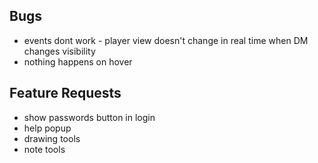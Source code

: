 ## Bugs

- events dont work - player view doesn't change in real time when DM changes visibility
- nothing happens on hover

## Feature Requests

- show passwords button in login
- help popup
- drawing tools
- note tools
